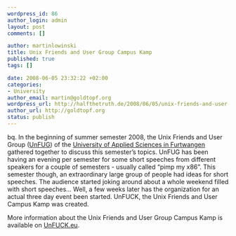 ```yaml
--- 
wordpress_id: 86
author_login: admin
layout: post
comments: []

author: martinlowinski
title: Unix Friends and User Group Campus Kamp
published: true
tags: []

date: 2008-06-05 23:32:22 +02:00
categories: 
- University
author_email: martin@goldtopf.org
wordpress_url: http://halfthetruth.de/2008/06/05/unix-friends-and-user-group-campus-kamp-2/
author_url: http://goldtopf.org
status: publish
---
```

bq. In the beginning of summer semester 2008, the Unix Friends and User Group (<a href="http://unfug.org">UnFUG</a>) of the <a class="urlextern" title="http://www.hs-furtwangen.de/english/index_en.html" rel="nofollow" href="http://www.hs-furtwangen.de/english/index_en.html">University of Applied Sciences in Furtwangen</a> gathered together to discuss this semester&#8217;s topics. UnFUG has been having an evening per semester for some short speeches from different speakers for a couple of semesters - usually called &ldquo;pimp my x86&rdquo;. This semester though, an extraordinary large group of people had ideas for short speeches. The audience started joking around about a whole weekend filled with short speeches&hellip;
Well, a few weeks later has the organization for an actual three day event been started. UnFUCK, the Unix Friends and User Campus Kamp was created.

More information about the Unix Friends and User Group Campus Kamp is available on <a href="http://unfuck.eu">UnFUCK.eu</a>.

